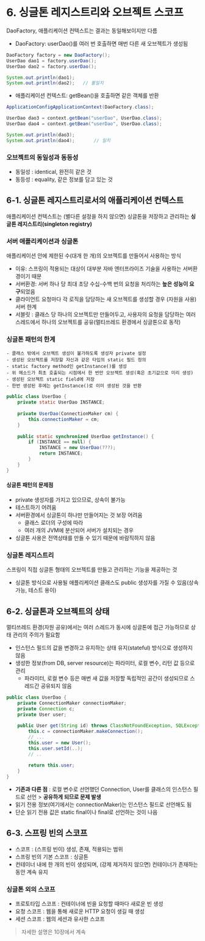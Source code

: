 # 6. 싱글톤 레지스트리와 오브젝트 스코프
DaoFactory, 애플리케이션 컨텍스트는 결과는 동일해보이지만 다름

* DaoFactory: userDao()를 여러 번 호출하면 매번 다른 새 오브젝트가 생성됨
```java
DaoFactory factory = new DaoFactory();
UserDao dao1 = factory.userDao();
UserDao dao2 = factory.userDao();

System.out.println(dao1);
System.out.println(dao2);   // 불일치
```
* 애플리케이션 컨텍스트: getBean()을 호출하면 같은 객체를 반환
```java
ApplicationConfigApplicationContext(DaoFactory.class);

UserDao dao3 = context.getBean("userDao", UserDao.class);
UserDao dao4 = context.getBean("userDao", UserDao.class);

System.out.println(dao3);
System.out.println(dao4);       // 일치
```

### 오브젝트의 동일성과 동등성
* 동일성 : identical, 완전히 같은 것
* 동등성 : equality, 같은 정보를 담고 있는 것

## 6-1. 싱글톤 레지스트리로서의 애플리케이션 컨텍스트
애플리케이션 컨텍스트는 (별다른 설정을 하지 않으면) 싱글톤을 저장하고 관리하는 **싱글톤 레지스트리(singleton registry)**

### 서버 애플리케이션과 싱글톤
애플리케이션 안에 제한된 수(대개 한 개)의 오브젝트를 만들어서 사용하는 방식

* 이유: 스프링이 적용되는 대상이 대부분 자바 엔터프라이즈 기술을 사용하는 서버환경이기 때문
* 서버환경: 서버 하나 당 최대 초당 수십-수백 번의 요청을 처리하는 **높은 성능이 요구**되었음
* 클라이언트 요청마다 각 로직을 담당하는 새 오브젝트를 생성할 경우 (자원을 사용) 서버 한계
* 서블릿 : 클래스 당 하나의 오브젝트만 만들어두고, 사용자의 요청을 담당하는 여러 스레드에서 하나의 오브젝트를 공유(멀티쓰레드 환경에서 싱글톤으로 동작)


### 싱글톤 패턴의 한계

    - 클래스 밖에서 오브젝트 생성이 불가하도록 생성자 private 설정
    - 생성된 오브젝트를 저장할 자신과 같은 타입의 static 필드 정의
    - static factory method인 getInstance()를 생성
    - 위 메소드가 최초 호출되는 시점에서 한 번만 오브젝트 생성(혹은 초기값으로 미리 생성)
    - 생성된 오브젝트 static field에 저장
    - 한번 생성된 후에는 getInstance()로 이미 생성된 것을 반환
    
```java
public class UserDao {
    private static UserDao INSTANCE;
    
    private UserDao(ConnectionMaker cm) {
        this.connectionMaker = cm;
    }
    
    public static synchronized UserDao getInstance() {
        if (INSTANCE == null) {
            INSTANCE = new UserDao(???);
            return INSTANCE;
        }
    }
}
```
#### 싱글톤 패턴의 문제점
* private 생성자를 가지고 있으므로, 상속이 불가능
* 테스트하기 어려움
* 서버환경에서 싱글톤이 하나만 만들어지는 것 보장 어려움
    * 클래스 로더의 구성에 따라
    * 여러 개의 JVM에 분산되어 서버가 설치되는 경우
* 싱글톤 사용은 전역상태를 만들 수 있기 때문에 바람직하지 않음

### 싱글톤 레지스트리
스프링이 직접 싱글톤 형태의 오브젝트를 만들고 관리하는 기능을 제공하는 것
* 싱글톤 방식으로 사용될 애플리케이션 클래스도 public 생성자를 가질 수 있음(상속 가능, 테스트 용이)


## 6-2. 싱글톤과 오브젝트의 상태
멀티쓰레드 환경(자원 공유)에서는 여러 스레드가 동시에 싱글톤에 접근 가능하므로 상태 관리의 주의가 필요함
* 인스턴스 필드의 값을 변경하고 유지하는 상태 유지(stateful) 방식으로 생성하지 않음
* 생성한 정보(from DB, server resource)는 파라미터, 로컬 변수, 리턴 값 등으로 관리
    * 파라미터, 로컬 변수 등은 매번 새 값을 저장할 독립적인 공간이 생성되므로 스레드간 공유되지 않음
    
```java
public class UserDao {
    private ConnectionMaker connectionMaker;
    private Connection c;
    private User user;
    
    public User get(String id) throws ClassNotFoundException, SQLException {
        this.c = connectionMaker.makeConnection();
        // ...
        this.user = new User();
        this.user.setId(..);
        // ..
        
        return this.user;
    }
}
```
* **기존과 다른 점** : 로컬 변수로 선언했던 Connection, User를 클래스의 인스턴스 필드로 선언 > **공유하게 되므로 문제 발생**
* 읽기 전용 정보(여기에서는 connectionMaker)는 인스턴스 필드로 선언해도 됨
* 단순 읽기 전용 값은 static final이나 final로 선언하는 것이 나음

## 6-3. 스프링 빈의 스코프
* 스코프 : (스프링 빈이) 생성, 존재, 적용되는 범위
* 스프링 빈의 기본 스코프 : 싱글톤
* 컨테이너 내에 한 개의 빈이 생성되며, (강제 제거하지 않으면) 컨테이너가 존재하는 동안 계속 유지

### 싱글톤 외의 스코프
* 프로토타입 스코프 : 컨테이너에 빈을 요청할 때마다 새로운 빈 생성
* 요청 스코프 : 웹을 통해 새로운 HTTP 요청이 생길 때 생성
* 세션 스코프 : 웹의 세션과 유사한 스코프

> 자세한 설명은 10장에서 계속